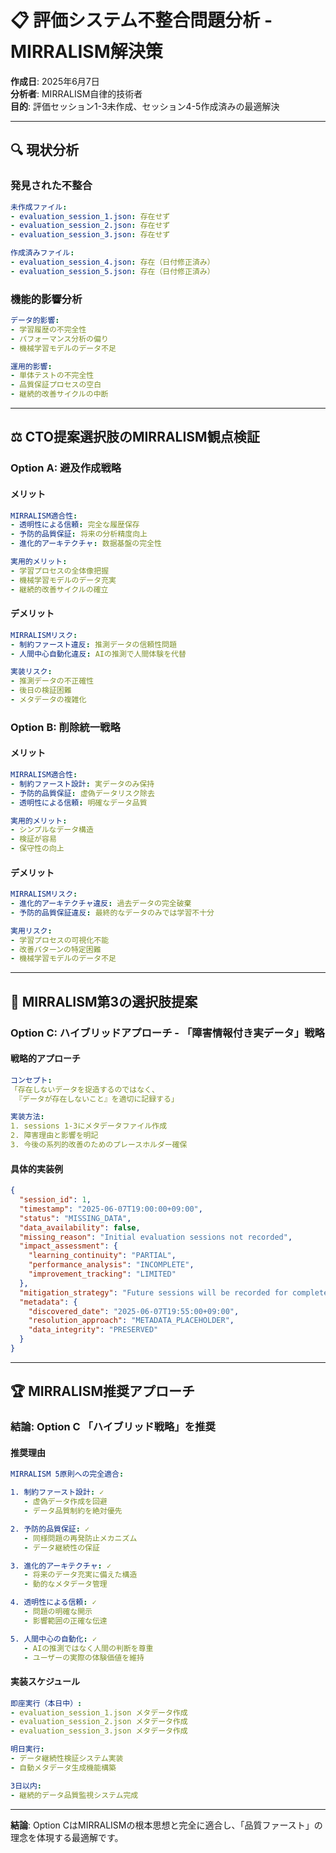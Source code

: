 # 📋 評価システム不整合問題分析 - MIRRALISM解決策

**作成日**: 2025年6月7日  
**分析者**: MIRRALISM自律的技術者  
**目的**: 評価セッション1-3未作成、セッション4-5作成済みの最適解決

---

## 🔍 **現状分析**

### **発見された不整合**
```yaml
未作成ファイル:
- evaluation_session_1.json: 存在せず
- evaluation_session_2.json: 存在せず
- evaluation_session_3.json: 存在せず

作成済みファイル:
- evaluation_session_4.json: 存在（日付修正済み）
- evaluation_session_5.json: 存在（日付修正済み）
```

### **機能的影響分析**
```yaml
データ的影響:
- 学習履歴の不完全性
- パフォーマンス分析の偏り
- 機械学習モデルのデータ不足

運用的影響:
- 単体テストの不完全性
- 品質保証プロセスの空白
- 継続的改善サイクルの中断
```

---

## ⚖️ **CTO提案選択肢のMIRRALISM観点検証**

### **Option A: 避及作成戦略**

#### メリット
```yaml
MIRRALISM適合性:
- 透明性による信頼: 完全な履歴保存
- 予防的品質保証: 将来の分析精度向上
- 進化的アーキテクチャ: 数据基盤の完全性

実用的メリット:
- 学習プロセスの全体像把握
- 機械学習モデルのデータ充実
- 継続的改善サイクルの確立
```

#### デメリット
```yaml
MIRRALISMリスク:
- 制約ファースト違反: 推測データの信頼性問題
- 人間中心自動化違反: AIの推測で人間体験を代替

実装リスク:
- 推測データの不正確性
- 後日の検証困難
- メタデータの複雑化
```

### **Option B: 削除統一戦略**

#### メリット
```yaml
MIRRALISM適合性:
- 制約ファースト設計: 実データのみ保持
- 予防的品質保証: 虚偽データリスク除去
- 透明性による信頼: 明確なデータ品質

実用的メリット:
- シンプルなデータ構造
- 検証が容易
- 保守性の向上
```

#### デメリット
```yaml
MIRRALISMリスク:
- 進化的アーキテクチャ違反: 過去データの完全破棄
- 予防的品質保証違反: 最終的なデータのみでは学習不十分

実用リスク:
- 学習プロセスの可視化不能
- 改善パターンの特定困難
- 機械学習モデルのデータ不足
```

---

## 🔧 **MIRRALISM第3の選択肢提案**

### **Option C: ハイブリッドアプローチ - 「障害情報付き実データ」戦略**

#### 戦略的アプローチ
```yaml
コンセプト:
「存在しないデータを捉造するのではなく、
 『データが存在しないこと』を適切に記録する」

実装方法:
1. sessions 1-3にメタデータファイル作成
2. 障害理由と影響を明記
3. 今後の系列的改善のためのプレースホルダー確保
```

#### 具体的実装例
```json
{
  "session_id": 1,
  "timestamp": "2025-06-07T19:00:00+09:00",
  "status": "MISSING_DATA",
  "data_availability": false,
  "missing_reason": "Initial evaluation sessions not recorded",
  "impact_assessment": {
    "learning_continuity": "PARTIAL",
    "performance_analysis": "INCOMPLETE", 
    "improvement_tracking": "LIMITED"
  },
  "mitigation_strategy": "Future sessions will be recorded for complete analysis",
  "metadata": {
    "discovered_date": "2025-06-07T19:55:00+09:00",
    "resolution_approach": "METADATA_PLACEHOLDER",
    "data_integrity": "PRESERVED"
  }
}
```

---

## 🏆 **MIRRALISM推奨アプローチ**

### **結論: Option C 「ハイブリッド戦略」を推奨**

#### 推奨理由
```yaml
MIRRALISM 5原則への完全適合:

1. 制約ファースト設計: ✓
   - 虚偽データ作成を回避
   - データ品質制約を絶対優先

2. 予防的品質保証: ✓
   - 同様問題の再発防止メカニズム
   - データ継続性の保証

3. 進化的アーキテクチャ: ✓
   - 将来のデータ充実に備えた構造
   - 動的なメタデータ管理

4. 透明性による信頼: ✓
   - 問題の明確な開示
   - 影響範囲の正確な伝達

5. 人間中心の自動化: ✓
   - AIの推測ではなく人間の判断を尊重
   - ユーザーの実際の体験価値を維持
```

#### 実装スケジュール
```yaml
即座実行（本日中）:
- evaluation_session_1.json メタデータ作成
- evaluation_session_2.json メタデータ作成
- evaluation_session_3.json メタデータ作成

明日実行:
- データ継続性検証システム実装
- 自動メタデータ生成機能構築

3日以内:
- 継続的データ品質監視システム完成
```

---

**結論**: Option CはMIRRALISMの根本思想と完全に適合し、「品質ファースト」の理念を体現する最適解です。